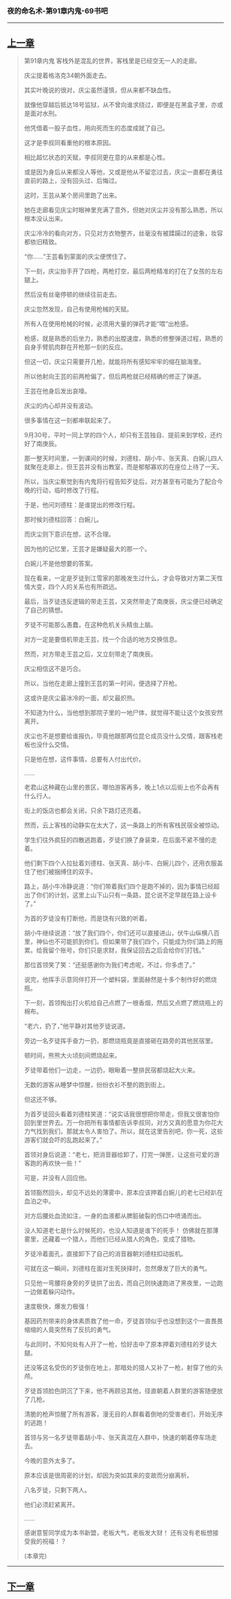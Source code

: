 ### 夜的命名术-第91章内鬼-69书吧

--------
[上一章](./5de56a1ed3586cd559e48deaf6b8dbae.md)
--------


>
>
>
>第91章内鬼
>客栈外是混乱的世界，客栈里是已经空无一人的走廊。
>
>庆尘提着格洛克34朝外面走去。
>
>其实叶晚说的很对，庆尘虽然谨慎，但从来都不缺血性。
>
>就像他穿越后抵达18号监狱，从不曾向谁求绕过，即便是在黑盒子里，亦或是面对水刑。
>
>他凭借着一股子血性，用向死而生的态度成就了自己。
>
>这才是李叔同看重他的根本原因。
>
>相比超忆状态的天赋，李叔同更在意的从来都是心性。
>
>或是因为身后从来都没人等他，又或是他从不留恋过去，庆尘一直都在勇往直前的路上，没有回头过、后悔过。
>
>这时，王芸从某个房间里跑了出来。
>
>她在走廊看见庆尘时眼神里充满了意外，但她对庆尘并没有那么熟悉，所以根本没认出来。
>
>庆尘冷冷的看向对方，只见对方衣物整齐，丝毫没有被蹂躏过的迹象，妆容都依旧精致。
>
>“你……”王芸看到蒙面的庆尘便愣住了。
>
>下一刻，庆尘抬手开了四枪，两枪打空，最后两枪精准的打在了女孩的左右腿上。
>
>然后没有丝毫停顿的继续往前走去。
>
>庆尘忽然发现，自己有使用枪械的天赋。
>
>所有人在使用枪械的时候，必须用大量的弹药才能“喂”出枪感。
>
>枪感，就是熟悉的后坐力，熟悉的出膛速度，熟悉的修整弹道过程，熟悉的自身手臂肌肉群在开枪那一刻的反应。
>
>但这一切，庆尘只需要开几枪，就能将所有感知牢牢的缩在脑海里。
>
>所以他射向王芸的前两枪偏了，但后两枪就已经精确的修正了弹道。
>
>王芸在他身后发出哀嚎。
>
>庆尘的内心却并没有波动。
>
>很多事情在这一刻都串联起来了。
>
>9月30号，平时一同上学的四个人，却只有王芸独自、提前来到学校，还约好了南庚辰。
>
>那一整天时间里，一到课间的时候，刘德柱、胡小牛、张天真、白婉儿四人就聚在走廊上，但王芸并没有出教室，而是郁郁寡欢的在座位上待了一天。
>
>所以，当庆尘察觉到有内鬼将行程告知歹徒后，对方甚至有可能为了配合今晚的行动，临时修改了行程。
>
>于是，他问刘德柱：是谁提出的修改行程。
>
>那时候刘德柱回答：白婉儿。
>
>而庆尘则下意识在想，这不合理。
>
>因为他的记忆里，王芸才是嫌疑最大的那一个。
>
>白婉儿不是他想要的答案。
>
>现在看来，一定是歹徒到江雪家的那晚发生过什么，才会导致对方第二天性情大变，四个人的关系也有所疏远。
>
>最后，当歹徒违反逻辑的带走王芸，又突然带走了南庚辰，庆尘便已经确定了自己的猜想。
>
>歹徒不可能那么愚蠢，在这种危机关头精虫上脑。
>
>对方一定是要借机带走王芸，找一个合适的地方交换信息。
>
>然而，对方带走王芸之后，又立刻带走了南庚辰。
>
>庆尘相信这不是巧合。
>
>所以，当他在走廊上撞到王芸的第一时间，便选择了开枪。
>
>这或许是庆尘最冰冷的一面，却又最炽热。
>
>不知道为什么，当他想到那院子里的一地尸体，就觉得不能让这个女孩安然离开。
>
>庆尘也不是想要给谁报仇，毕竟他跟那两位昆仑成员没什么交情，跟客栈老板也没什么交情。
>
>只是他在想，这件事情，总要有人付出代价。
>
>……
>
>老君山这种藏在山里的景区，哪怕游客再多，晚上1点以后街上也不会再有什么行人。
>
>街上的饭店也都会关闭，只余下路灯还亮着。
>
>然而，云上客栈的动静实在太大了，这一条路上的所有客栈民宿全被惊动。
>
>学生们往外疯狂的四散逃跑着，歹徒们换了身装束，在后面不紧不慢的走着。
>
>他们剩下四个人拉扯着刘德柱、张天真、胡小牛、白婉儿四个，还用衣服盖住了他们被捆缚住的双手。
>
>路上，胡小牛冷静说道：“你们带着我们四个是跑不掉的，因为事情已经超出了你们的计划，这里上山下山只有一条路，昆仑说不定早就在路上设卡了。”
>
>为首的歹徒没有打断他，而是饶有兴致的听着。
>
>胡小牛继续说道：“放了我们四个，你们还可以直接进山，伏牛山纵横八百里，神仙也不可能抓到你们。但如果带了我们四个，只能成为你们路上的拖累。给我留个账号，你们只是求财，我保证回去之后会给你们打钱。”
>
>那位首领笑了笑：“还挺感谢你为我们考虑呢，不过，你多虑了。”
>
>说完，他挥手示意同伴打开一个塑料袋，里面赫然是十多个制作好的燃烧瓶。
>
>下一刻，首领掏出打火机给自己点燃了一根香烟，然后又点燃了燃烧瓶上的棉布。
>
>“老六，扔了，”他平静对其他歹徒说道。
>
>旁边一名歹徒挥手奋力一扔，那燃烧瓶竟是直接砸在路旁的其他民宿里。
>
>顿时间，熊熊大火顷刻间燃烧起来。
>
>歹徒带着他们一边走，一边扔，眼瞅着一整排民宿都烧起大火来。
>
>无数的游客从睡梦中惊醒，纷纷衣衫不整的跑到街上。
>
>但这还不够。
>
>为首歹徒回头看着刘德柱笑道：“说实话我很想把你带走，但我又很害怕你回到里世界去。万一你把所有事情都告诉李叔同，对方又真的愿意为你花大力气找到我们，那就太令人害怕了。所以，就在这里告别吧，你一死，这些游客们就会吓的乱跑起来了。”
>
>首领对身后说道：“老七，把消音器给卸了，打完一弹匣，让这些可爱的游客跑的再欢快一些！”
>
>可是，并没有人回应他。
>
>首领豁然回头，却见不远处的薄雾中，原本应该押着白婉儿的老七已经趴在血泊之中。
>
>对方后腰处血流如注，一身的血液都从脾脏破裂的伤口中喷涌而出。
>
>没人知道老七是什么时候死的，也没人知道是谁下的死手！
>仿佛就在那薄雾里，还藏着一个猎人，而他们已经从猎人的角色，变成了猎物。
>
>歹徒冷着面孔，直接卸下了自己的消音器朝刘德柱扣动扳机。
>
>可就在这一瞬间，刘德柱在面对生死抉择时，忽然爆发了巨大的勇气。
>
>只见他一弯腰将身旁的歹徒拱了出去，而自己则快速跑进了黑夜里，一边跑一边做着躲闪动作。
>
>速度极快，爆发力极强！
>
>基因药剂带来的身体素质救了他一命，歹徒首领似乎也没想到这个一直畏畏缩缩的人竟突然有了反抗的勇气。
>
>与此同时，不知何处有人开了一枪，恰好击中了原本押着刘德柱的歹徒大腿。
>
>还没等这名受伤的歹徒倒在地上，那暗处的猎人又补了一枪，射穿了他的头颅。
>
>歹徒首领脸色阴沉了下来，他不再顾忌其他，径直朝着人群里的游客随便放了几枪。
>
>清脆的枪声惊醒了所有游客，漫无目的人群看着倒地的受害者们，开始无序的逃跑！
>
>首领与另一名歹徒带着胡小牛、张天真混在人群中，快速的朝着停车场走去。
>
>今晚的意外太多了。
>
>原本应该是很周密的计划，却因为突如其来的变故而分崩离析。
>
>八名歹徒，只剩下两人。
>
>他们必须赶紧离开。
>
>……
>
>感谢意誓同学成为本书新盟，老板大气，老板发大财！
>还有没有老板想接受我的祝福！？
>
>(本章完)
>
>

--------
[下一章](./09540b8575afaf9541513615b0dc1d3d.md)
--------
